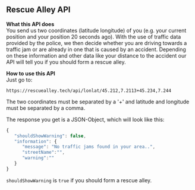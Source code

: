 ## Rescue Alley API

**What this API does**  
You send us two coordinates (latitude longitude) of you (e.g. your current position and your position 20 seconds ago).
With the use of traffic data provided by the police, we then decide whether you are driving towards a traffic jam or are already in one that is caused by an accident.
Depending on these information and other data like your distance to the accident our API will tell you if you should form a rescue alley.

**How to use this API**   
Just go to:

```
https://rescuealley.tech/api/lonlat/45.212,7.2113+45.234,7.244
```
The two coordinates must be separated by a '+' and latitude and longitude must be separated by a comma. 

The response you get is a JSON-Object, which will look like this:

``` javascript
{
   "shouldShowWarning": false,
   "information": {
      "message": "No traffic jams found in your area..",
      "streetName":"",
      "warning":""
   }
}
```
```shouldShowWarning``` is ```true``` if you should form a rescue alley.   
 